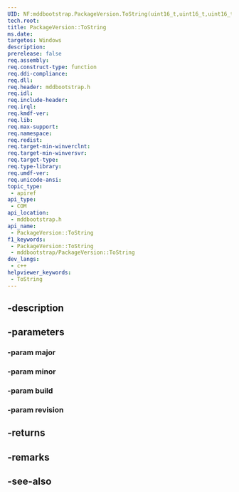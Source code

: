 ```yaml
---
UID: NF:mddbootstrap.PackageVersion.ToString(uint16_t,uint16_t,uint16_t,uint16_t)
tech.root: 
title: PackageVersion::ToString
ms.date: 
targetos: Windows
description: 
prerelease: false
req.assembly: 
req.construct-type: function
req.ddi-compliance: 
req.dll: 
req.header: mddbootstrap.h
req.idl: 
req.include-header: 
req.irql: 
req.kmdf-ver: 
req.lib: 
req.max-support: 
req.namespace: 
req.redist: 
req.target-min-winverclnt: 
req.target-min-winversvr: 
req.target-type: 
req.type-library: 
req.umdf-ver: 
req.unicode-ansi: 
topic_type:
 - apiref
api_type:
 - COM
api_location:
 - mddbootstrap.h
api_name:
 - PackageVersion::ToString
f1_keywords:
 - PackageVersion::ToString
 - mddbootstrap/PackageVersion::ToString
dev_langs:
 - c++
helpviewer_keywords:
 - ToString
---
```


## -description

## -parameters

### -param major

### -param minor

### -param build

### -param revision

## -returns

## -remarks

## -see-also

